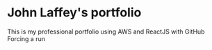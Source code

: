 #  John Laffey's portfolio
This is my professional portfolio using AWS and ReactJS with GitHub
Forcing a run
